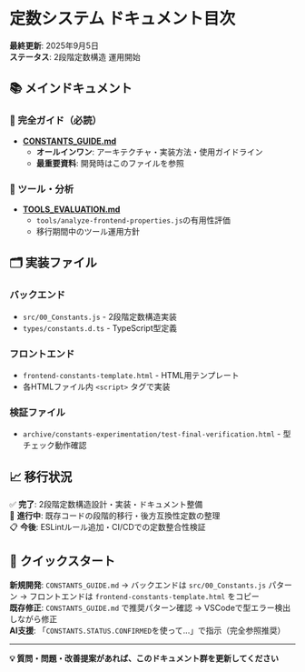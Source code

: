 # 定数システム ドキュメント目次

**最終更新**: 2025年9月5日  
**ステータス**: 2段階定数構造 運用開始

## 📚 メインドキュメント

### **📖 完全ガイド（必読）**

- **[CONSTANTS_GUIDE.md](CONSTANTS_GUIDE.md)**
  - **オールインワン**: アーキテクチャ・実装方法・使用ガイドライン
  - **最重要資料**: 開発時はこのファイルを参照

### **🔧 ツール・分析**

- **[TOOLS_EVALUATION.md](TOOLS_EVALUATION.md)**
  - `tools/analyze-frontend-properties.js`の有用性評価
  - 移行期間中のツール運用方針

## 🗂️ 実装ファイル

### **バックエンド**

- `src/00_Constants.js` - 2段階定数構造実装
- `types/constants.d.ts` - TypeScript型定義

### **フロントエンド**

- `frontend-constants-template.html` - HTML用テンプレート
- 各HTMLファイル内 `<script>` タグで実装

### **検証ファイル**

- `archive/constants-experimentation/test-final-verification.html` - 型チェック動作確認

## 📈 移行状況

✅ **完了**: 2段階定数構造設計・実装・ドキュメント整備  
🔄 **進行中**: 既存コードの段階的移行・後方互換性定数の整理  
📋 **今後**: ESLintルール追加・CI/CDでの定数整合性検証

## 🎯 クイックスタート

**新規開発**: `CONSTANTS_GUIDE.md` → バックエンドは `src/00_Constants.js` パターン → フロントエンドは `frontend-constants-template.html` をコピー  
**既存修正**: `CONSTANTS_GUIDE.md` で推奨パターン確認 → VSCodeで型エラー検出しながら修正  
**AI支援**: 「`CONSTANTS.STATUS.CONFIRMED`を使って...」で指示（完全参照推奨）

---

**💡 質問・問題・改善提案があれば、このドキュメント群を更新してください**
